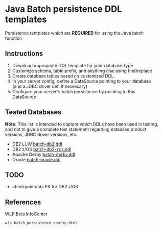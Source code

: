 # Java Batch persistence DDL templates

Persistence templates which are **REQUIRED** for using the Java batch function

## Instructions
1. Download appropriate DDL template for your database type
2. Customize schema, table prefix, and anything else using find/replace
3. Create database tables based on customized DDL.
4. In your server config, define a DataSource pointing to your database (and a JDBC driver def. if necessary)
5. Configure your server's batch persistence by pointing to this DataSource
## Tested Databases

**Note:** This list is intended to capture which DDLs have been used in testing, and not to give a complete test statement regarding database product versions, JDBC driver versions, etc.

- DB2 LUW [batch-db2.ddl](batch-db2.ddl)
- DB2 z/OS [batch-db2-zos.ddl](batch-db2-zos.ddl)
- Apache Derby [batch-derby.ddl](batch-derby.ddl)
- Oracle [batch-oracle.ddl](batch-oracle.ddl)

## TODO
- checkpointdata PK for DB2 z/OS

## References

WLP Beta InfoCenter

`wlp_batch_persistence_config.html`

